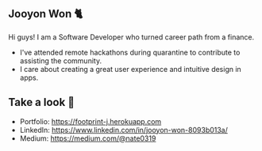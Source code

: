 ## Jooyon Won 🐈
Hi guys! I am a Software Developer who turned career path from a finance.
 - I've attended remote hackathons during quarantine to contribute to assisting the community.
 - I care about creating a great user experience and intuitive design in apps.

## Take a look 👀
- Portfolio: https://footprint-j.herokuapp.com
- LinkedIn: https://www.linkedin.com/in/jooyon-won-8093b013a/
- Medium: https://medium.com/@nate0319
